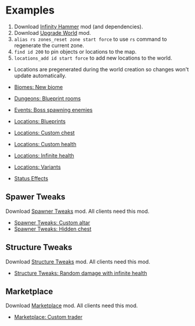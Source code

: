 # Examples

1. Download [Infinity Hammer](https://valheim.thunderstore.io/package/JereKuusela/Infinity_Hammer/) mod (and dependencies).
2. Download [Upgrade World](https://valheim.thunderstore.io/package/JereKuusela/Upgrade_World/) mod.
3. `alias rs zones_reset zone start force` to use `rs` command to regenerate the current zone.
4. `find id 200` to pin objects or locations to the map.
5. `locations_add id start force` to add new locations to the world.

- Locations are pregenerated during the world creation so changes won't update automatically.

- [Biomes: New biome](./biomes_new_biome.md)
- [Dungeons: Blueprint rooms](./dungeons_blueprint_rooms.md)
- [Events: Boss spawning enemies](./events_boss_spawning_enemies.md)
- [Locations: Blueprints](./locations_blueprints.md)
- [Locations: Custom chest](./locations_custom_chest.md)
- [Locations: Custom health](./locations_custom_health.md)
- [Locations: Infinite health](./locations_infinite_health.md)
- [Locations: Variants](./locations_variants.md)
- [Status Effects](./examples_status.md)

## Spawer Tweaks

Download [Spawner Tweaks](https://valheim.thunderstore.io/package/AzuRe/SpawnerTweaks/) mod. All clients need this mod.

- [Spawner Tweaks: Custom altar](./st_custom_altar.md)
- [Spawner Tweaks: Hidden chest](./st_hidden_chest.md)

## Structure Tweaks

Download [Structure Tweaks](https://valheim.thunderstore.io/package/JereKuusela/StructureTweaks/) mod. All clients need this mod.

- [Structure Tweaks: Random damage with infinite health](./st_random_damage_with_infinite_health.md)

## Marketplace

Download [Marketplace](https://valheim.thunderstore.io/package/KGvalheim/Marketplace_And_Server_NPCs_Revamped/) mod. All clients need this mod.

- [Marketplace: Custom trader](./marketplace_custom_trader.md)
